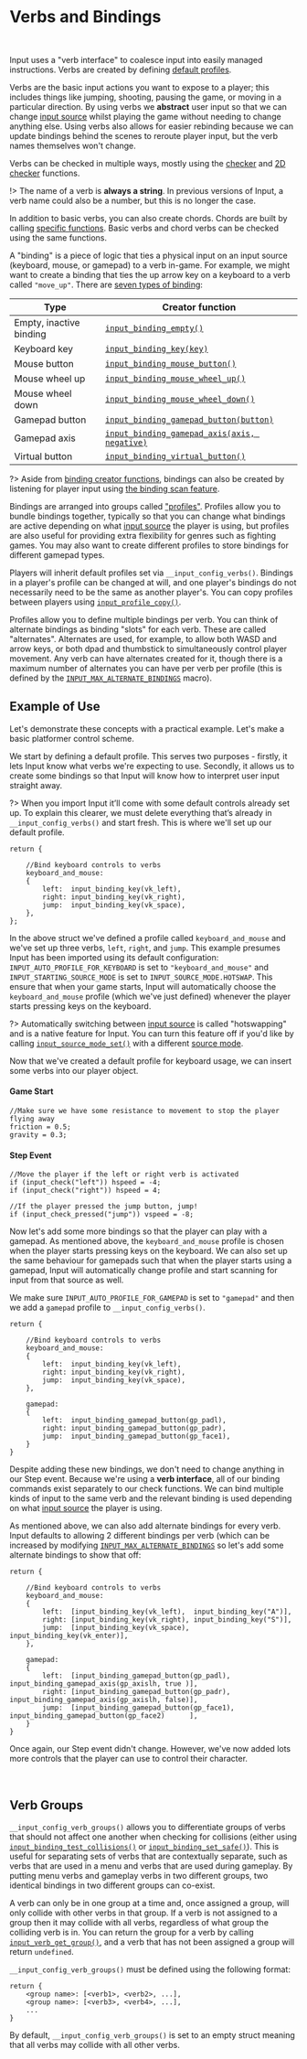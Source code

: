 # Verbs and Bindings

&nbsp;

Input uses a "verb interface" to coalesce input into easily managed instructions. Verbs are created by defining [default profiles](Profiles).

Verbs are the basic input actions you want to expose to a player; this includes things like jumping, shooting, pausing the game, or moving in a particular direction. By using verbs we **abstract** user input so that we can change [input source](Input-Sources) whilst playing the game without needing to change anything else. Using verbs also allows for easier rebinding because we can update bindings behind the scenes to reroute player input, but the verb names themselves won't change.

Verbs can be checked in multiple ways, mostly using the [checker](Functions-(Checkers)) and [2D checker](Functions-(2D-Checkers)) functions.

!> The name of a verb is **always a string**. In previous versions of Input, a verb name could also be a number, but this is no longer the case.

In addition to basic verbs, you can also create chords. Chords are built by calling [specific functions](Functions-(Extended-Verbs)). Basic verbs and chord verbs can be checked using the same functions.

A "binding" is a piece of logic that ties a physical input on an input source (keyboard, mouse, or gamepad) to a verb in-game. For example, we might want to create a binding that ties the up arrow key on a keyboard to a verb called `"move_up"`. There are [seven types of binding](Functions-(Binding-Creators)):

|Type                   |Creator function                                                                                    |
|-----------------------|----------------------------------------------------------------------------------------------------|
|Empty, inactive binding|[`input_binding_empty()`](Functions-(Binding-Creators)?id=binding_empty)                            |
|Keyboard key           |[`input_binding_key(key)`](Functions-(Binding-Creators)?id=binding_key)                             |
|Mouse button           |[`input_binding_mouse_button()`](Functions-(Binding-Creators)?id=binding_mouse_button)              |
|Mouse wheel up         |[`input_binding_mouse_wheel_up()`](Functions-(Binding-Creators)?id=binding_mouse_wheel_up)          |
|Mouse wheel down       |[`input_binding_mouse_wheel_down()`](Functions-(Binding-Creators)?id=binding_mouse_wheel_down)      |
|Gamepad button         |[`input_binding_gamepad_button(button)`](Functions-(Binding-Creators)?id=binding_gamepad_button)    |
|Gamepad axis           |[`input_binding_gamepad_axis(axis, negative)`](Functions-(Binding-Creators)?id=binding_gamepad_axis)|
|Virtual button         |[`input_binding_virtual_button()`](Functions-(Binding-Creators)?id=binding_virtual_button)          |

?> Aside from [binding creator functions](Functions-(Binding-Creators)), bindings can also be created by listening for player input using [the binding scan feature](Functions-(Binding-Scan)?id=binding_scan_start).

Bindings are arranged into groups called ["profiles"](Profiles). Profiles allow you to bundle bindings together, typically so that you can change what bindings are active depending on what [input source](Input-Sources) the player is using, but profiles are also useful for providing extra flexibility for genres such as fighting games. You may also want to create different profiles to store bindings for different gamepad types.

Players will inherit default profiles set via `__input_config_verbs()`. Bindings in a player's profile can be changed at will, and one player's bindings do not necessarily need to be the same as another player's. You can copy profiles between players using [`input_profile_copy()`](Functions-(Exporting-and-Importing)?id=profile_copy).

Profiles allow you to define multiple bindings per verb. You can think of alternate bindings as binding "slots" for each verb. These are called "alternates". Alternates are used, for example, to allow both WASD and arrow keys, or both dpad and thumbstick to simultaneously control player movement. Any verb can have alternates created for it, though there is a maximum number of alternates you can have per verb per profile (this is defined by the [`INPUT_MAX_ALTERNATE_BINDINGS`](Config-Macros?id=verb-behaviour) macro).

## Example of Use

Let's demonstrate these concepts with a practical example. Let's make a basic platformer control scheme.

We start by defining a default profile. This serves two purposes - firstly, it lets Input know what verbs we're expecting to use. Secondly, it allows us to create some bindings so that Input will know how to interpret user input straight away.

?> When you import Input it’ll come with some default controls already set up. To explain this clearer, we must delete everything that’s already in `__input_config_verbs()` and start fresh. This is where we'll set up our default profile.

```gml
return {

    //Bind keyboard controls to verbs
    keyboard_and_mouse:
    {
        left:  input_binding_key(vk_left),
        right: input_binding_key(vk_right),
        jump:  input_binding_key(vk_space),
    },
};
```

In the above struct we've defined a profile called `keyboard_and_mouse` and we've set up three verbs, `left`, `right`, and `jump`. This example presumes Input has been imported using its default configuration: `INPUT_AUTO_PROFILE_FOR_KEYBOARD` is set to `"keyboard_and_mouse"` and `INPUT_STARTING_SOURCE_MODE` is set to `INPUT_SOURCE_MODE.HOTSWAP`. This ensure that when your game starts, Input will automatically choose the `keyboard_and_mouse` profile (which we've just defined) whenever the player starts pressing keys on the keyboard.

?> Automatically switching between [input source](Input-Sources) is called "hotswapping" and is a native feature for Input. You can turn this feature off if you'd like by calling [`input_source_mode_set()`](Functions-(Sources)?id=input_source_mode_setmode) with a different [source mode](Input-Sources).

Now that we've created a default profile for keyboard usage, we can insert some verbs into our player object.

<!-- tabs:start -->
#### **Game Start**
```gml
//Make sure we have some resistance to movement to stop the player flying away
friction = 0.5;
gravity = 0.3;
```
#### **Step Event**
```gml
//Move the player if the left or right verb is activated
if (input_check("left")) hspeed = -4;
if (input_check("right")) hspeed = 4;

//If the player pressed the jump button, jump!
if (input_check_pressed("jump")) vspeed = -8;
```
<!-- tabs:end -->

Now let's add some more bindings so that the player can play with a gamepad. As mentioned above, the `keyboard_and_mouse` profile is chosen when the player starts pressing keys on the keyboard. We can also set up the same behaviour for gamepads such that when the player starts using a gamepad, Input will automatically change profile and start scanning for input from that source as well.

We make sure `INPUT_AUTO_PROFILE_FOR_GAMEPAD` is set to `"gamepad"` and then we add a `gamepad` profile to `__input_config_verbs()`.

```gml
return {
    
	//Bind keyboard controls to verbs
	keyboard_and_mouse:
	{
		left:  input_binding_key(vk_left),
		right: input_binding_key(vk_right),
		jump:  input_binding_key(vk_space),
	},
	
	gamepad:
	{
		left:  input_binding_gamepad_button(gp_padl),
		right: input_binding_gamepad_button(gp_padr),
		jump:  input_binding_gamepad_button(gp_face1),
	}
}
```

Despite adding these new bindings, we don't need to change anything in our Step event. Because we're using a **verb interface**, all of our binding commands exist separately to our check functions. We can bind multiple kinds of input to the same verb and the relevant binding is used depending on what [input source](Input-Sources) the player is using.

As mentioned above, we can also add alternate bindings for every verb. Input defaults to allowing 2 different bindings per verb (which can be increased by modifying [`INPUT_MAX_ALTERNATE_BINDINGS`](Config-Macros?id=verb-behaviour) so let's add some alternate bindings to show that off:

```gml
return {
    
	//Bind keyboard controls to verbs
	keyboard_and_mouse:
	{
		left:  [input_binding_key(vk_left),  input_binding_key("A")],
		right: [input_binding_key(vk_right), input_binding_key("S")],
		jump:  [input_binding_key(vk_space), input_binding_key(vk_enter)],
	},
	
	gamepad:
	{
		left:  [input_binding_gamepad_button(gp_padl),  input_binding_gamepad_axis(gp_axislh, true )],
		right: [input_binding_gamepad_button(gp_padr),  input_binding_gamepad_axis(gp_axislh, false)],
		jump:  [input_binding_gamepad_button(gp_face1), input_binding_gamepad_button(gp_face2)      ],
	}
}
```

Once again, our Step event didn't change. However, we've now added lots more controls that the player can use to control their character.

&nbsp;

## Verb Groups

`__input_config_verb_groups()` allows you to differentiate groups of verbs that should not affect one another when checking for collisions (either using [`input_binding_test_collisions()`](Functions-(Binding-Access)?id=input_binding_test_collisionsverb-binding-playerindex-profilename) or [`input_binding_set_safe()`](Functions-(Binding-Access)?id=binding_set_safe)). This is useful for separating sets of verbs that are contextually separate, such as verbs that are used in a menu and verbs that are used during gameplay. By putting menu verbs and gameplay verbs in two different groups, two identical bindings in two different groups can co-exist.

A verb can only be in one group at a time and, once assigned a group, will only collide with other verbs in that group. If a verb is not assigned to a group then it may collide with all verbs, regardless of what group the colliding verb is in. You can return the group for a verb by calling [`input_verb_get_group()`](Functions-(Further-Verbs)?id=verb_get_group), and a verb that has not been assigned a group will return `undefined`.

`__input_config_verb_groups()` must be defined using the following format:
```
return {
    <group name>: [<verb1>, <verb2>, ...],
	<group name>: [<verb3>, <verb4>, ...],
	...
}
```

By default, `__input_config_verb_groups()` is set to an empty struct meaning that all verbs may collide with all other verbs.
